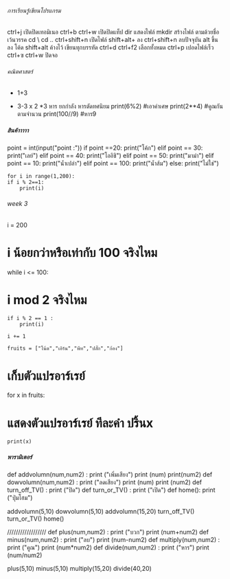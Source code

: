 ###### การเรียนรู้เขียนโปรแกรม ####
ctrl+j เปิดปิดเทอมิเนอ
ctrl+b 
ctrl+w เปิดปิดแท็ป
dir แสดงไฟล์
mkdir สร้างไฟล์ ตามด้วยชื่อเว้นวรรค
cd \ 
cd ..
ctrl+shift+n เปิดไฟล์
shift+alt+     ลง
ctrl+shift+n ลบปัจจุบัน
alt ขึ้นลง โค้ด
shift+alt ค้างไว้ เขียนทุกบรรทัด
ctrl+d
ctrl+f2 เลือกทั้งหมด
ctrl+p เปอดไฟล์เร็ว
ctrl+ฃ
ctrl+w ปิดจอ
###### คณิตศาสตร์ ####
+ 1+3
- 3-3
x 2 *3 
หาร 
ยกกำลัง
หารตัดทศนิยม
print(6%2) #เอาค่าเศษ
print(2**4) #คูณกันตามจำนวน
print(100//9) #หาร9
##### สินค้าาาาา ####
point = int(input("point :"))
if point ==20:
    print("โค้ก")
elif point == 30:
    print("เลย์")
elif point == 40:
    print("โออิชิ")
elif point == 50:
    print("มาม่า")
elif point == 10:
    print("น้ำเปล่า")
elif point == 100:
    print("น้ำส้ม")
else:
    print("ไม่ใช่")

    for i in range(1,200):
    if i % 2==1:
        print(i)

###### week 3 ####
i = 200
# i น้อยกว่าหรือเท่ากับ 100 จริงไหม
while i <= 100:
#    i mod 2 จริงไหม
    if i % 2 == 1 :
        print(i)
    
    i += 1
<!-- อาร์เรย์ -->
    fruits = ["โน้ต","เอิร์น","พีท","ปลั๊ก","ก้อง"]
# เก็บตัวแปรอาร์เรย์
for x in fruits:
# แสดงตัวแปรอาร์เรย์ ทีละคำ ปริ้นx 
    print(x)
##### พารามิเตอร์ ####
def addvolumn(num,num2) :
    print ("เพิ่มเสียง")
    print (num)
    print(num2)
def dowvolumn(num,num2) :
    print ("ลดเสียง")
    print (num)
    print (num2)
def turn_off_TV() :
    print ("ปิด")
def turn_or_TV() :
    print ("เปิด")
def home():
    print ("ปุ่มโฮม")

addvolumn(5,10)
dowvolumn(5,10)
addvolumn(15,20)
turn_off_TV()
turn_or_TV()
home()

//////////////////
def plus(num,num2) :
    print ("บวก")
    print (num+num2)
def minus(num,num2) :
    print ("ลบ")
    print (num-num2)
def multiply(num,num2) :
    print ("คูณ")
    print (num*num2)
def divide(num,num2) :
    print ("หาร")
    print (num/num2)


plus(5,10)
minus(5,10)
multiply(15,20)
divide(40,20)
